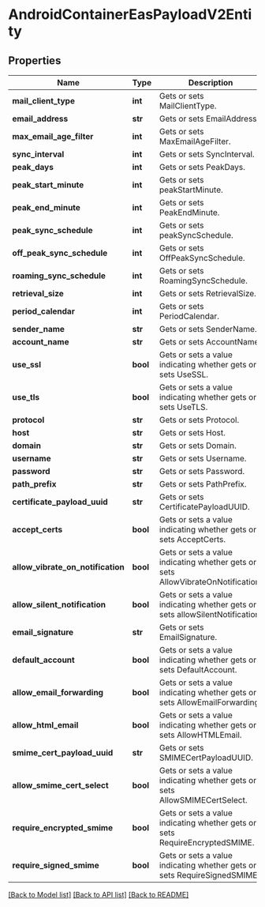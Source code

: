 # AndroidContainerEasPayloadV2Entity

## Properties
Name | Type | Description | Notes
------------ | ------------- | ------------- | -------------
**mail_client_type** | **int** | Gets or sets MailClientType. | [optional] 
**email_address** | **str** | Gets or sets EmailAddress. | [optional] 
**max_email_age_filter** | **int** | Gets or sets MaxEmailAgeFilter. | [optional] 
**sync_interval** | **int** | Gets or sets SyncInterval. | [optional] 
**peak_days** | **int** | Gets or sets PeakDays. | [optional] 
**peak_start_minute** | **int** | Gets or sets peakStartMinute. | [optional] 
**peak_end_minute** | **int** | Gets or sets PeakEndMinute. | [optional] 
**peak_sync_schedule** | **int** | Gets or sets peakSyncSchedule. | [optional] 
**off_peak_sync_schedule** | **int** | Gets or sets OffPeakSyncSchedule. | [optional] 
**roaming_sync_schedule** | **int** | Gets or sets RoamingSyncSchedule. | [optional] 
**retrieval_size** | **int** | Gets or sets RetrievalSize. | [optional] 
**period_calendar** | **int** | Gets or sets PeriodCalendar. | [optional] 
**sender_name** | **str** | Gets or sets SenderName. | [optional] 
**account_name** | **str** | Gets or sets AccountName. | [optional] 
**use_ssl** | **bool** | Gets or sets a value indicating whether gets or sets UseSSL. | [optional] 
**use_tls** | **bool** | Gets or sets a value indicating whether gets or sets UseTLS. | [optional] 
**protocol** | **str** | Gets or sets Protocol. | [optional] 
**host** | **str** | Gets or sets Host. | [optional] 
**domain** | **str** | Gets or sets Domain. | [optional] 
**username** | **str** | Gets or sets Username. | [optional] 
**password** | **str** | Gets or sets Password. | [optional] 
**path_prefix** | **str** | Gets or sets PathPrefix. | [optional] 
**certificate_payload_uuid** | **str** | Gets or sets CertificatePayloadUUID. | [optional] 
**accept_certs** | **bool** | Gets or sets a value indicating whether gets or sets AcceptCerts. | [optional] 
**allow_vibrate_on_notification** | **bool** | Gets or sets a value indicating whether gets or sets AllowVibrateOnNotification. | [optional] 
**allow_silent_notification** | **bool** | Gets or sets a value indicating whether gets or sets allowSilentNotification. | [optional] 
**email_signature** | **str** | Gets or sets EmailSignature. | [optional] 
**default_account** | **bool** | Gets or sets a value indicating whether gets or sets DefaultAccount. | [optional] 
**allow_email_forwarding** | **bool** | Gets or sets a value indicating whether gets or sets AllowEmailForwarding. | [optional] 
**allow_html_email** | **bool** | Gets or sets a value indicating whether gets or sets AllowHTMLEmail. | [optional] 
**smime_cert_payload_uuid** | **str** | Gets or sets SMIMECertPayloadUUID. | [optional] 
**allow_smime_cert_select** | **bool** | Gets or sets a value indicating whether gets or sets AllowSMIMECertSelect. | [optional] 
**require_encrypted_smime** | **bool** | Gets or sets a value indicating whether gets or sets RequireEncryptedSMIME. | [optional] 
**require_signed_smime** | **bool** | Gets or sets a value indicating whether gets or sets RequireSignedSMIME. | [optional] 

[[Back to Model list]](../README.md#documentation-for-models) [[Back to API list]](../README.md#documentation-for-api-endpoints) [[Back to README]](../README.md)


